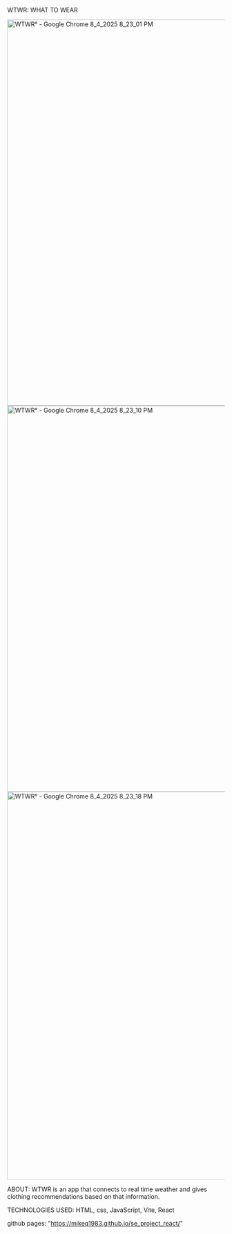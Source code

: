 WTWR: WHAT TO WEAR

<img width="1920" height="895" alt="WTWR° - Google Chrome 8_4_2025 8_23_01 PM" src="https://github.com/user-attachments/assets/dfa4131e-a698-4027-b2a8-1f5916df1a0f" />
<img width="1920" height="895" alt="WTWR° - Google Chrome 8_4_2025 8_23_10 PM" src="https://github.com/user-attachments/assets/640cbe09-1bde-4827-bf68-1f03ea710ba6" />
<img width="1920" height="899" alt="WTWR° - Google Chrome 8_4_2025 8_23_18 PM" src="https://github.com/user-attachments/assets/c48d0213-a813-4090-8ee9-805079a3eb69" />

ABOUT: WTWR is an app that connects to real time weather and gives clothing recommendations based on that information.

TECHNOLOGIES USED: HTML, css, JavaScript, Vite, React

github pages: "https://mikeq1983.github.io/se_project_react/"
